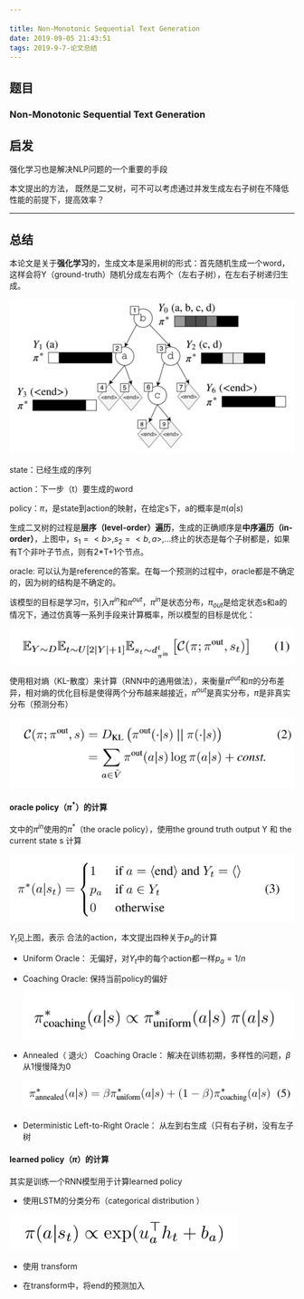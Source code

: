 ```yaml
---

title: Non-Monotonic Sequential Text Generation
date: 2019-09-05 21:43:51
tags: 2019-9-7-论文总结
---
```


## 题目

### Non-Monotonic Sequential Text Generation

## 启发

强化学习也是解决NLP问题的一个重要的手段

本文提出的方法， 既然是二叉树，可不可以考虑通过并发生成左右子树在不降低性能的前提下，提高效率？

<!-- more -->

------

## 总结

本论文是关于**强化学习**的，生成文本是采用树的形式：首先随机生成一个word，这样会将Y（ground-truth）随机分成左右两个（左右子树），在左右子树递归生成。

![1567691305607](/image/1567691305607.png)

state：已经生成的序列

action：下一步（t）要生成的word

policy：$\pi$，是state到action的映射，在给定s下，a的概率是$\pi(a|s)$

生成二叉树的过程是**层序（level-order）遍历**，生成的正确顺序是**中序遍历（in-order）**，上图中，$s_1=<b>, s_2=<b, a>,...$终止的状态是每个子树都是<end>，如果有T个非叶子节点，则有2*T+1个节点。

oracle: 可以认为是reference的答案。在每一个预测的过程中，oracle都是不确定的，因为树的结构是不确定的。

该模型的目标是学习$\pi$，引入$\pi^{in}$和$\pi^{out}$，$\pi^{in}$是状态分布，$\pi_{out}$是给定状态s和a的情况下，通过仿真等一系列手段来计算概率，所以模型的目标是优化：

![1567691886484](/image/1567691886484.png)

使用相对熵（KL-散度）来计算（RNN中的通用做法），来衡量$\pi^{out}$和$\pi$的分布差异，相对熵的优化目标是使得两个分布越来越接近，$\pi^{out}$是真实分布，$\pi$是非真实分布（预测分布）

![1567692005547](/image/1567692005547.png)

#### oracle policy（$\pi^{*}$）的计算

文中的$\pi^{in}$使用的$\pi^{*}$（the oracle policy），使用the ground truth output Y 和  the current state s 计算

![1567692189133](/image/1567692189133.png)

$Y_t$见上图，表示  合法的action，本文提出四种关于$p_a$的计算

- Uniform Oracle： 无偏好，对$Y_t$中的每个action都一样$p_a=1/n$

- Coaching Oracle: 保持当前policy的偏好

  ![1567692421432](/image/1567692421432.png)

- Annealed（ 退火） Coaching Oracle： 解决在训练初期，多样性的问题，$\beta$从1慢慢降为0

  ![1567692531961](/image/1567692531961.png)

- Deterministic Left-to-Right Oracle： 从左到右生成（只有右子树，没有左子树

#### learned policy（$\pi$）的计算

其实是训练一个RNN模型用于计算learned policy

+ 使用LSTM的分类分布（categorical distribution ）

![1567692772957](/image/1567692772957.png)

+ 使用 transform

+ 在transform中，将end的预测加入